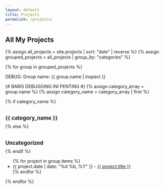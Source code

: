 ```yaml
---
layout: default
title: Projects
permalink: /projects/
---
```


## All My Projects

{% assign all_projects = site.projects | sort: "date" | reverse %}
{% assign grouped_projects = all_projects | group_by: "categories" %}

{% for group in grouped_projects %}
<p>DEBUG: Group name: {{ group.name | inspect }}</p> {# BARIS DEBUGGING INI PENTING #}
{% assign category_array = group.name %}
{% assign category_name = category_array | first %}

{% if category_name %}
<h3 style="font-size: 1.2em; margin-top: 2em; margin-bottom: 0.5em;">{{ category_name }}</h3>
{% else %}
<h3 style="font-size: 1.2em; margin-top: 2em; margin-bottom: 0.5em;">Uncategorized</h3>
{% endif %}
<ul>
{% for project in group.items %}
<li>
{{ project.date | date: "%d %b, %Y" }} - <a href="{{ project.url | relative_url }}">{{ project.title }}</a>
</li>
{% endfor %}
</ul>
{% endfor %}

